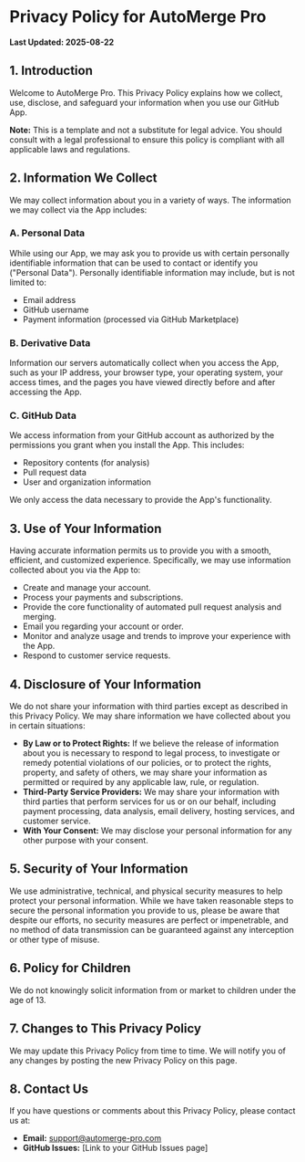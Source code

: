 # Privacy Policy for AutoMerge Pro

**Last Updated: 2025-08-22**

## 1. Introduction

Welcome to AutoMerge Pro. This Privacy Policy explains how we collect, use, disclose, and safeguard your information when you use our GitHub App.

**Note:** This is a template and not a substitute for legal advice. You should consult with a legal professional to ensure this policy is compliant with all applicable laws and regulations.

## 2. Information We Collect

We may collect information about you in a variety of ways. The information we may collect via the App includes:

### A. Personal Data

While using our App, we may ask you to provide us with certain personally identifiable information that can be used to contact or identify you ("Personal Data"). Personally identifiable information may include, but is not limited to:

- Email address
- GitHub username
- Payment information (processed via GitHub Marketplace)

### B. Derivative Data

Information our servers automatically collect when you access the App, such as your IP address, your browser type, your operating system, your access times, and the pages you have viewed directly before and after accessing the App.

### C. GitHub Data

We access information from your GitHub account as authorized by the permissions you grant when you install the App. This includes:

- Repository contents (for analysis)
- Pull request data
- User and organization information

We only access the data necessary to provide the App's functionality.

## 3. Use of Your Information

Having accurate information permits us to provide you with a smooth, efficient, and customized experience. Specifically, we may use information collected about you via the App to:

- Create and manage your account.
- Process your payments and subscriptions.
- Provide the core functionality of automated pull request analysis and merging.
- Email you regarding your account or order.
- Monitor and analyze usage and trends to improve your experience with the App.
- Respond to customer service requests.

## 4. Disclosure of Your Information

We do not share your information with third parties except as described in this Privacy Policy. We may share information we have collected about you in certain situations:

- **By Law or to Protect Rights:** If we believe the release of information about you is necessary to respond to legal process, to investigate or remedy potential violations of our policies, or to protect the rights, property, and safety of others, we may share your information as permitted or required by any applicable law, rule, or regulation.
- **Third-Party Service Providers:** We may share your information with third parties that perform services for us or on our behalf, including payment processing, data analysis, email delivery, hosting services, and customer service.
- **With Your Consent:** We may disclose your personal information for any other purpose with your consent.

## 5. Security of Your Information

We use administrative, technical, and physical security measures to help protect your personal information. While we have taken reasonable steps to secure the personal information you provide to us, please be aware that despite our efforts, no security measures are perfect or impenetrable, and no method of data transmission can be guaranteed against any interception or other type of misuse.

## 6. Policy for Children

We do not knowingly solicit information from or market to children under the age of 13.

## 7. Changes to This Privacy Policy

We may update this Privacy Policy from time to time. We will notify you of any changes by posting the new Privacy Policy on this page.

## 8. Contact Us

If you have questions or comments about this Privacy Policy, please contact us at:

- **Email:** support@automerge-pro.com
- **GitHub Issues:** [Link to your GitHub Issues page]
